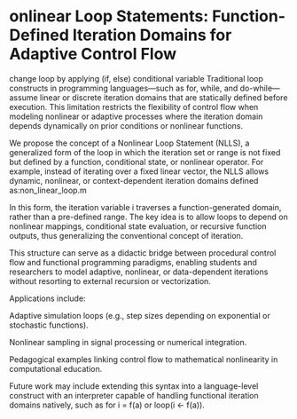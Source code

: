 # onlinear Loop Statements: Function-Defined Iteration Domains for Adaptive Control Flow
change loop by applying (if, else) conditional variable
Traditional loop constructs in programming languages—such as for, while, and do-while—assume linear or discrete iteration domains that are statically defined before execution. This limitation restricts the flexibility of control flow when modeling nonlinear or adaptive processes where the iteration domain depends dynamically on prior conditions or nonlinear functions.

We propose the concept of a Nonlinear Loop Statement (NLLS), a generalized form of the loop in which the iteration set or range is not fixed but defined by a function, conditional state, or nonlinear operator. For example, instead of iterating over a fixed linear vector, the NLLS allows dynamic, nonlinear, or context-dependent iteration domains defined as:non_linear_loop.m


In this form, the iteration variable i traverses a function-generated domain, rather than a pre-defined range. The key idea is to allow loops to depend on nonlinear mappings, conditional state evaluation, or recursive function outputs, thus generalizing the conventional concept of iteration.

This structure can serve as a didactic bridge between procedural control flow and functional programming paradigms, enabling students and researchers to model adaptive, nonlinear, or data-dependent iterations without resorting to external recursion or vectorization.

Applications include:

Adaptive simulation loops (e.g., step sizes depending on exponential or stochastic functions).

Nonlinear sampling in signal processing or numerical integration.

Pedagogical examples linking control flow to mathematical nonlinearity in computational education.

Future work may include extending this syntax into a language-level construct with an interpreter capable of handling functional iteration domains natively, such as for i = f(a) or loop(i ← f(a)).
